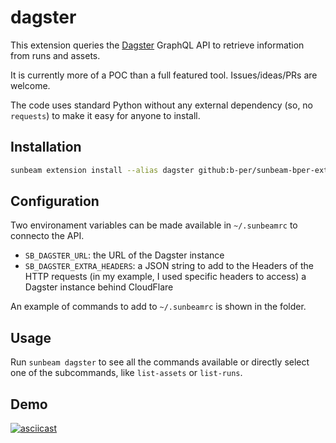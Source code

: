 # dagster 

This extension queries the [Dagster](https://dagster.io/) GraphQL API to retrieve information from runs and assets.

It is currently more of a POC than a full featured tool. Issues/ideas/PRs are welcome.

The code uses standard Python without any external dependency (so, no `requests`) to make it easy for anyone to install.


## Installation

```bash
sunbeam extension install --alias dagster github:b-per/sunbeam-bper-extensions/dagster
```

## Configuration

Two environament variables can be made available in `~/.sunbeamrc` to connecto the API.

- `SB_DAGSTER_URL`: the URL of the Dagster instance
- `SB_DAGSTER_EXTRA_HEADERS`: a JSON string to add to the Headers of the HTTP requests 
(in my example, I used specific headers to access) a Dagster instance behind CloudFlare

An example of commands to add to `~/.sunbeamrc` is shown in the folder.

## Usage

Run `sunbeam dagster` to see all the commands available or directly select one of the subcommands, like `list-assets` or `list-runs`.


## Demo

[![asciicast](https://asciinema.org/a/4O7e3EKbdTdIXMUk37vMlQsra.svg)](https://asciinema.org/a/4O7e3EKbdTdIXMUk37vMlQsra)